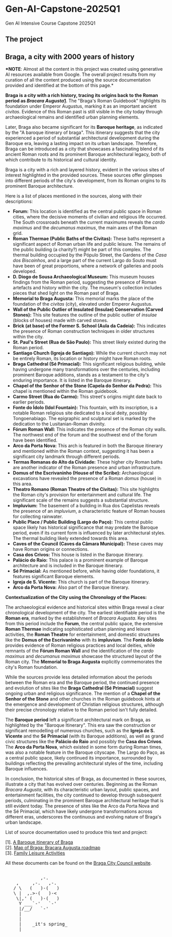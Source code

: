 # Gen-AI-Capstone-2025Q1

Gen AI Intensive Course Capstone 2025Q1

## The project

## Braga, a city with 2000 years of history

**\*NOTE**: Almost all the content in this project was created using generative AI resources available from Google. The overall project results from my curation of all the content produced using the source documentation provided and identified at the bottom of this page.\*

**Braga is a city with a rich history, tracing its origins back to the Roman period as _Bracara Augusta_[1](#ref1)**. The "Braga's Roman Guidebook" highlights its foundation under Emperor Augustus, marking it as an important ancient _civitas_. Evidence of this Roman past is still visible in the city today through archaeological remains and identified urban planning elements.

Later, Braga also became significant for its **Baroque heritage**, as indicated by the "A baroque itinerary of braga". This itinerary suggests that the city experienced a period of substantial architectural development during the Baroque era, leaving a lasting impact on its urban landscape. Therefore, Braga can be introduced as a city that showcases a fascinating blend of its ancient Roman roots and its prominent Baroque architectural legacy, both of which contribute to its historical and cultural identity.

Braga is a city with a rich and layered history, evident in the various sites of interest highlighted in the provided sources. These sources offer glimpses into different periods of the city's development, from its Roman origins to its prominent Baroque architecture.

Here is a list of places mentioned in the sources, along with their descriptions:

- **Forum:** This location is identified as the central public space in Roman cities, where the decisive moments of civilian and religious life occurred. The South crossroads beneath the current maximums reveals the _cardo maximus_ and the _decumanus maximus_, the main axes of the Roman grid.
- **Roman Thermae (Public Baths of the Civitas):** These baths represent a significant aspect of Roman urban life and public leisure. The remains of the public building (a charity?) might be part of this complex. The thermal building occupied by the Pópulo Street, the Gardens of the _Casa dos Biscainhos_, and a large part of the current Largo do Souto must have been of great proportions, where a network of galleries and pools developed.
- **D. Diogo de Sousa Archaeological Museum:** This museum houses findings from the Roman period, suggesting the presence of Roman artefacts and history within the city. The museum's collection includes pieces that shed light on the Roman past of Braga.
- **Memorial to Braga Augusta:** This memorial marks the place of the foundation of the _civitas_ (city), elevated under Emperor Augustus.
- **Wall of the Public Outlier of Insulated (Insulae) Conservation (Carved Stones):** This site features the outline of the public outlier of _insulae_ (blocks of houses) made with carved stones.
- **Brick (at base) of the Former S. School (Aula da Cadeia):** This indicates the presence of Roman construction techniques in older structures within the city.
- **St. Paul's Street (Rua de São Paulo):** This street likely existed during the Roman period.
- **Santiago Church (Igreja de Santiago):** While the current church may not be entirely Roman, its location or history might have Roman roots.
- **Braga Cathedral (Sé Primacial):** This significant religious building, while having undergone many transformations over the centuries, including prominent Baroque additions, stands as a testament to the city's enduring importance. It is listed in the Baroque itinerary.
- **Chapel of the Senhor of the Stone (Capela do Senhor da Pedra):** This chapel is mentioned within the Roman guidebook.
- **Carmo Street (Rua do Carmo):** This street's origins might date back to earlier periods.
- **Fonte do Ídolo (Idol Fountain):** This fountain, with its inscription, is a notable Roman religious site dedicated to a local deity, possibly Tongoenabiago. The epigraphic and sculptural set is marked by the dedication to the Lusitanian-Roman divinity.
- **Fórum Roman Wall:** This indicates the presence of the Roman city walls. The northwest end of the forum and the southwest end of the forum have been identified.
- **Arco da Porta Nova:** This arch is featured in both the Baroque itinerary and mentioned within the Roman context, suggesting it has been a significant city landmark through different periods.
- **Termas Romanas do Alto da Cividade:** These higher city Roman baths are another indicator of the Roman presence and urban infrastructure.
- **Domus of the Escrivaninho (House of the Scribe):** Archaeological excavations have revealed the presence of a Roman _domus_ (house) in this area.
- **Theatro Romano (Roman Theatre of the Civitas):** This site highlights the Roman city's provision for entertainment and cultural life. The significant scale of the remains suggests a substantial structure.
- **Impluvium:** The basement of a building in Rua dos Capelistas reveals the presence of an _impluvium_, a characteristic feature of Roman houses for collecting rainwater.
- **Public Place / Public Building (Largo do Paço):** This central public space likely has historical significance that may predate the Baroque period, even if its current form is influenced by later architectural styles. The thermal building likely extended towards this area.
- **Caves of the Council (Caves da Câmara Municipal):** These caves may have Roman origins or connections.
- **Casa dos Crivos:** This house is listed in the Baroque itinerary.
- **Palácio do Raio:** This palace is a prominent example of Baroque architecture and is included in the Baroque itinerary.
- **Sé Primacial:** As mentioned before, while having older foundations, it features significant Baroque elements.
- **Igreja de S. Vicente:** This church is part of the Baroque itinerary.
- **Arco da Porta Nova:** Also part of the Baroque itinerary.

**Contextualization of the City using the Chronology of the Places:**

The archaeological evidence and historical sites within Braga reveal a clear chronological development of the city. The earliest identifiable period is the **Roman era**, marked by the establishment of _Bracara Augusta_. Key sites from this period include the **Forum**, the central public space, the extensive **Roman Thermae** indicating sophisticated urban planning and leisure activities, the **Roman Theatre** for entertainment, and domestic structures like the **Domus of the Escrivaninho** with its **impluvium**. The **Fonte do Ídolo** provides evidence of Roman religious practices and local deities, while remnants of the **Fórum Roman Wall** and the identification of the _cardo maximus_ and _decumanus maximus_ showcase the structured layout of the Roman city. The **Memorial to Braga Augusta** explicitly commemorates the city's Roman foundation.

While the sources provide less detailed information about the periods between the Roman era and the Baroque period, the continued presence and evolution of sites like the **Braga Cathedral (Sé Primacial)** suggest ongoing urban and religious significance. The mention of a **Chapel of the Senhor of the Stone** and other churches in the Roman guidebook hints at the emergence and development of Christian religious structures, although their precise chronology relative to the Roman period isn't fully detailed.

The **Baroque period** left a significant architectural mark on Braga, as highlighted by the "Baroque Itinerary". This era saw the construction or significant remodelling of numerous churches, such as the **Igreja de S. Vicente** and the **Sé Primacial** (with its Baroque additions), as well as grand civic structures like the **Palácio do Raio** and possibly the **Casa dos Crivos**. The **Arco da Porta Nova**, which existed in some form during Roman times, was also a notable feature in the Baroque cityscape. The Largo do Paço, as a central public space, likely continued its importance, surrounded by buildings reflecting the prevailing architectural styles of the time, including Baroque influences.

In conclusion, the historical sites of Braga, as documented in these sources, illustrate a city that has evolved over centuries. Beginning as the Roman _Bracara Augusta_, with its characteristic urban layout, public spaces, and entertainment facilities, the city continued to develop through subsequent periods, culminating in the prominent Baroque architectural heritage that is still evident today. The presence of sites like the Arco da Porta Nova and the Sé Primacial, which have likely undergone transformations across different eras, underscores the continuous and evolving nature of Braga's urban landscape.

List of source documentation used to produce this text and project:

<a id="ref1">[1]</a>. [A Baroque itinerary of Braga](./used-docs/Roteiro_Barroco_Ingles_PR.pdf)  
<a id="ref2">[2]</a>. [Map of Braga: Bracara Augusta roadmap](./used-docs/romano_fr_en.pdf)  
<a id="ref3">[3]</a>. [Family Leisure Activities](./used-docs/Family_Leisure_Activities.pdf)

All these documents can be found on the [Braga City Council website](https://www.cm-braga.pt/en/1401/conhecer/historia-e-patrimonio/mapas-e-roteiros).

<pre>  
             ,-.  
    ,     ,-.   ,-.  
   / \   (   )-(   )  
   \ |  ,.>-(   )-<  
    \|,' (   )-(   )  
     Y ___`-'   `-'  
     |/__/   `-'  
     |  
     |  
     |    _it's spring_  
  ___|_____________  
</pre>
